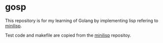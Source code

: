 # gosp

This repository is for my learning of Golang by implementing lisp refering to [minilisp](https://github.com/rui314/minilisp).

Test code and makefile are copied from the [minilisp](https://github.com/rui314/minilisp) repositoy.